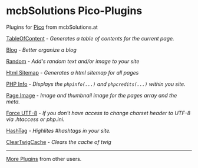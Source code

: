 # mcbSolutions Pico-Plugins

Plugins for [Pico] from mcbSolutions.at

[TableOfContent](./mcb_TableOfContent/) - *Generates a table of contents for the current page.*  

[Blog](./mcb_Blog/) - *Better organize a blog*  

[Random](./mcb_Random/) - *Add's random text and/or image to your site*  

[Html Sitemap](./mcb_HtmlSitemap/) - *Generates a html sitemap for all pages*  

[PHP Info](./mcb_PhpInfo/) - *Displays the `phpinfo(...)` and `phpcredits(...)` within you site.*  

[Page Image](./mcb_PageImage/) - *Image and thumbnail image for the pages array and the meta.*  

[Force UTF-8](./mcb_ForceUtf8/) - *If you don't have access to change charset header to UTF-8 
via .htaccess or php.ini.*  

[HashTag](./mcb_HashTag/) - *Highlites #hashtags in your site.*  

[ClearTwigCache](./mcb_ClearTwigCache/) - *Clears the cache of twig*  

- - - - - - - - - - - - - - - - - - - - - - - - - - - - - - - - - - - - - - - - - - - - -

[More Plugins](https://github.com/gilbitron/Pico/wiki/Pico-Plugins) from other users.  

[Pico]:http://pico.dev7studios.com  